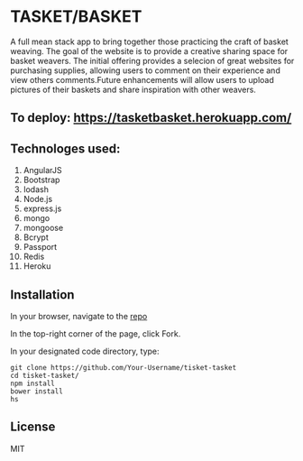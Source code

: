 # TASKET/BASKET
A full mean stack app to bring together those practicing the craft of basket weaving.  The goal of the website is to provide a creative sharing space for basket weavers.  The initial offering provides a selecion of great websites for purchasing supplies, allowing users to comment on their experience and view others comments.Future enhancements will allow users to upload pictures of their baskets and share inspiration with other weavers.

## To deploy:  https://tasketbasket.herokuapp.com/

## Technologes used:
1. AngularJS
1. Bootstrap
1. lodash
1. Node.js
1. express.js
1. mongo
1. mongoose
1. Bcrypt
1. Passport
1. Redis
1. Heroku

## Installation
In your browser, navigate to the <a href="https://github.com/schmitz1193/tisket-tasket">repo</a>

In the top-right corner of the page, click Fork.

In your designated code directory, type:

```
git clone https://github.com/Your-Username/tisket-tasket
cd tisket-tasket/
npm install
bower install
hs
```
## License
MIT
